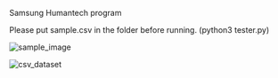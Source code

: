 Samsung Humantech program

Please put sample.csv in the folder before running. (python3 tester.py)

![sample_image](Sampleimages/ex1.png)

![csv_dataset](Sampleimages/csv.png)